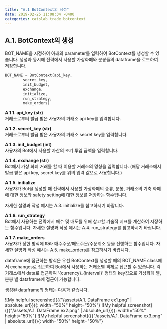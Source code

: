 ```yaml
---
title: "A.1 BotContext의 생성"
date: 2019-02-25 11:08:34 -0400
categories: catslab trade botcontext
---
```


## A.1. BotContext의 생성

BOT_NAME을 지정하여 아래의 parameter를 입력하여 BotContext를 생성할 수 있습니다. 
생성과 동시에 전략에서 사용할 가상화폐와 분봉들의 dataframe을 로드하여 저장합니다.


```python
BOT_NAME = BotContext(api_key, 
		secret_key, 
		init_budget, 
		exchange, 
		initialize, 
		run_strategy, 
		make_orders)
```

__A.1.1. api_key (str)__  
거래소로부터 발급 받은 사용자의 거래소 api key를 입력합니다.


__A.1.2. secret_key (str)__  
거래소로부터 발급 받은 사용자의 거래소 secret key를 입력합니다.


__A.1.3. init_budget (int)__  
사용자의 Bot에서 사용할 자산의 초기 투입 금액을 입력합니다.


__A.1.4. exchange (str)__  
Bot에서 가상 화폐 거래를 할 때 이용할 거래소의 명칭을 입력합니다. 
(해당 거래소에서 발급 받은 api key, secret key를 위의 입력 값으로 사용합니다.) 


__A.1.5. initialize__  
사용자가 Bot을 생성할 때 전략에서 사용할 가상화폐의 종류, 분봉, 거래소의 기축 화폐에 대한 정보와 safety setting에 대한 정보를 저장하는 함수입니다.

자세한 설명과 작성 예시는 A.3. initialize를 참고하시기 바랍니다.


__A.1.6. run_strategy__  
Bot에서 사용하는 전략에서 매수 및 매도를 위해 참고할 기술적 지표를 계산하여 저장하는 함수입니다. 
자세한 설명과 작성 예시는 A.4. run_strategy를 참고하시기 바랍니다.


__A.1.7. make_orders__  
사용자가 정한 방식에 따라 매수주문/매도주문/주문취소 등을 진행하는 함수입니다. 
자세한 설명과 작성 예시는 A.5. make_orders를 참고하시기 바랍니다.


dataframe에 접근하는 방식은 우선 BotContext를 생성할 때의 BOT_NAME class에서 exchanges로 접근하여 Bot에서 사용하는 거래소별 객체로 접근할 수 있습니다. 
각 거래소에서 data로 접근하여 ‘{currency}_{interval}’ 형태의  key값으로 가상화폐 별, 분봉 별 dataframe에 접근이 가능합니다.

생성된 dataframe의 형태는 다음과 같습니다.

![My helpful screenshot]({{"/assets/A.1. DataFrame ex1.png" | absolute_url}}){: width="50%" height="50%"}
![My helpful screenshot]({{"/assets/A.1. DataFrame ex2.png" | absolute_url}}){: width="50%" height="50%"}
![My helpful screenshot]({{"/assets/A.1. DataFrame ex3.png" | absolute_url}}){: width="50%" height="50%"}








